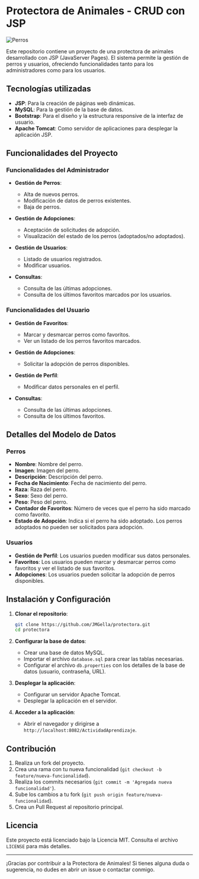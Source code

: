 # Protectora de Animales - CRUD con JSP


![Perros](imagen.png)

Este repositorio contiene un proyecto de una protectora de animales desarrollado con JSP (JavaServer Pages). El sistema permite la gestión de perros y usuarios, ofreciendo funcionalidades tanto para los administradores como para los usuarios.

## Tecnologías utilizadas
- **JSP**: Para la creación de páginas web dinámicas.
- **MySQL**: Para la gestión de la base de datos.
- **Bootstrap**: Para el diseño y la estructura responsive de la interfaz de usuario.
- **Apache Tomcat**: Como servidor de aplicaciones para desplegar la aplicación JSP.

## Funcionalidades del Proyecto

### Funcionalidades del Administrador

- **Gestión de Perros**:
  - Alta de nuevos perros.
  - Modificación de datos de perros existentes.
  - Baja de perros.
  
- **Gestión de Adopciones**:
  - Aceptación de solicitudes de adopción.
  - Visualización del estado de los perros (adoptados/no adoptados).

- **Gestión de Usuarios**:
  - Listado de usuarios registrados.
  - Modificar usuarios.

- **Consultas**:
  - Consulta de las últimas adopciones.
  - Consulta de los últimos favoritos marcados por los usuarios.

### Funcionalidades del Usuario

- **Gestión de Favoritos**:
  - Marcar y desmarcar perros como favoritos.
  - Ver un listado de los perros favoritos marcados.

- **Gestión de Adopciones**:
  - Solicitar la adopción de perros disponibles.

- **Gestión de Perfil**:
  - Modificar datos personales en el perfil.

- **Consultas**:
  - Consulta de las últimas adopciones.
  - Consulta de los últimos favoritos.

## Detalles del Modelo de Datos

### Perros
- **Nombre**: Nombre del perro.
- **Imagen**: Imagen del perro.
- **Descripción**: Descripción del perro.
- **Fecha de Nacimiento**: Fecha de nacimiento del perro.
- **Raza**: Raza del perro.
- **Sexo**: Sexo del perro.
- **Peso**: Peso del perro.
- **Contador de Favoritos**: Número de veces que el perro ha sido marcado como favorito.
- **Estado de Adopción**: Indica si el perro ha sido adoptado. Los perros adoptados no pueden ser solicitados para adopción.

### Usuarios
- **Gestión de Perfil**: Los usuarios pueden modificar sus datos personales.
- **Favoritos**: Los usuarios pueden marcar y desmarcar perros como favoritos y ver el listado de sus favoritos.
- **Adopciones**: Los usuarios pueden solicitar la adopción de perros disponibles.

## Instalación y Configuración

1. **Clonar el repositorio**:
   ```sh
   git clone https://github.com/JMGella/protectora.git
   cd protectora
   ```

2. **Configurar la base de datos**:
   - Crear una base de datos MySQL.
   - Importar el archivo `database.sql` para crear las tablas necesarias.
   - Configurar el archivo `db.properties` con los detalles de la base de datos (usuario, contraseña, URL).

3. **Desplegar la aplicación**:
   - Configurar un servidor Apache Tomcat.
   - Desplegar la aplicación en el servidor.

4. **Acceder a la aplicación**:
   - Abrir el navegador y dirigirse a `http://localhost:8082/ActividadAprendizaje`.

## Contribución

1. Realiza un fork del proyecto.
2. Crea una rama con tu nueva funcionalidad (`git checkout -b feature/nueva-funcionalidad`).
3. Realiza los commits necesarios (`git commit -m 'Agregada nueva funcionalidad'`).
4. Sube los cambios a tu fork (`git push origin feature/nueva-funcionalidad`).
5. Crea un Pull Request al repositorio principal.

## Licencia

Este proyecto está licenciado bajo la Licencia MIT. Consulta el archivo `LICENSE` para más detalles.

---

¡Gracias por contribuir a la Protectora de Animales! Si tienes alguna duda o sugerencia, no dudes en abrir un issue o contactar conmigo.
